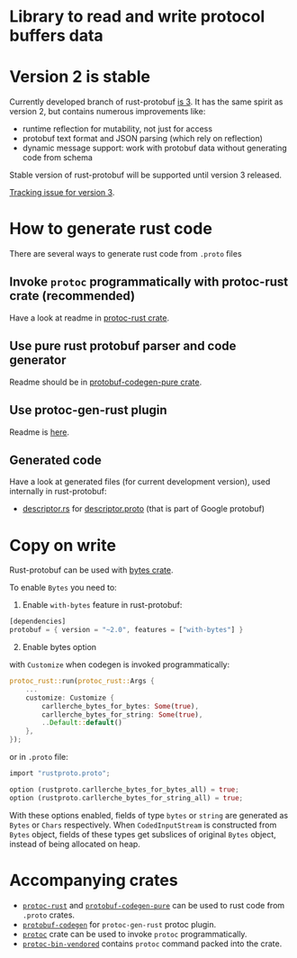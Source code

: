 <!-- cargo-sync-readme start -->

# Library to read and write protocol buffers data

# Version 2 is stable

Currently developed branch of rust-protobuf [is 3](https://docs.rs/protobuf/%3E=3.0.0-alpha).
It has the same spirit as version 2, but contains numerous improvements like:
* runtime reflection for mutability, not just for access
* protobuf text format and JSON parsing (which rely on reflection)
* dynamic message support: work with protobuf data without generating code from schema

Stable version of rust-protobuf will be supported until version 3 released.

[Tracking issue for version 3](https://github.com/stepancheg/rust-protobuf/issues/518).

# How to generate rust code

There are several ways to generate rust code from `.proto` files

## Invoke `protoc` programmatically with protoc-rust crate (recommended)

Have a look at readme in [protoc-rust crate](https://docs.rs/protoc-rust/=2).

## Use pure rust protobuf parser and code generator

Readme should be in
[protobuf-codegen-pure crate](https://docs.rs/protobuf-codegen-pure/=2).

## Use protoc-gen-rust plugin

Readme is [here](https://docs.rs/protobuf-codegen/=2).

## Generated code

Have a look at generated files (for current development version),
used internally in rust-protobuf:

* [descriptor.rs](https://github.com/stepancheg/rust-protobuf/blob/master/protobuf/src/descriptor.rs)
  for [descriptor.proto](https://github.com/stepancheg/rust-protobuf/blob/master/proto/google/protobuf/descriptor.proto)
  (that is part of Google protobuf)

# Copy on write

Rust-protobuf can be used with [bytes crate](https://github.com/tokio-rs/bytes).

To enable `Bytes` you need to:

1. Enable `with-bytes` feature in rust-protobuf:

```rust
[dependencies]
protobuf = { version = "~2.0", features = ["with-bytes"] }
```

2. Enable bytes option

with `Customize` when codegen is invoked programmatically:

```rust
protoc_rust::run(protoc_rust::Args {
    ...
    customize: Customize {
        carllerche_bytes_for_bytes: Some(true),
        carllerche_bytes_for_string: Some(true),
        ..Default::default()
    },
});
```

or in `.proto` file:

```rust
import "rustproto.proto";

option (rustproto.carllerche_bytes_for_bytes_all) = true;
option (rustproto.carllerche_bytes_for_string_all) = true;
```

With these options enabled, fields of type `bytes` or `string` are
generated as `Bytes` or `Chars` respectively. When `CodedInputStream` is constructed
from `Bytes` object, fields of these types get subslices of original `Bytes` object,
instead of being allocated on heap.

# Accompanying crates

* [`protoc-rust`](https://docs.rs/protoc-rust/=2)
  and [`protobuf-codegen-pure`](https://docs.rs/protobuf-codegen-pure/=2)
  can be used to rust code from `.proto` crates.
* [`protobuf-codegen`](https://docs.rs/protobuf-codegen/=2) for `protoc-gen-rust` protoc plugin.
* [`protoc`](https://docs.rs/protoc/=2) crate can be used to invoke `protoc` programmatically.
* [`protoc-bin-vendored`](https://docs.rs/protoc-bin-vendored/=2) contains `protoc` command
  packed into the crate.

<!-- cargo-sync-readme end -->
